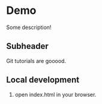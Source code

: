 # Demo 

Some description!

## Subheader 

Git tutorials are gooood. 

## Local development 
1. open index.html in your browser.